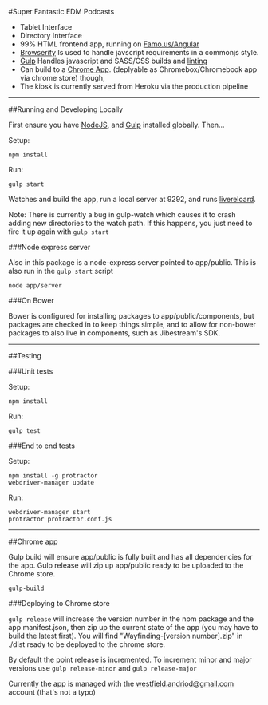 #Super Fantastic EDM Podcasts

- Tablet Interface
- Directory Interface
- 99% HTML frontend app, running on [Famo.us/Angular](https://famo.us/integrations/angular/)
- [Browserify](http://browserify.org) Is used to handle javscript requirements in a commonjs style.
- [Gulp](http://gulpjs.com) Handles javascript and SASS/CSS builds and [linting](http://jshint.com)
- Can build to a [Chrome App](https://developer.chrome.com/apps/about_apps). (deplyable as Chromebox/Chromebook app via chrome store) though,
- The kiosk is currently served from Heroku via the production pipeline

---
##Running and Developing Locally

First ensure you have [NodeJS](http://nodejs.org), and [Gulp](http://gulpjs.com) installed globally. Then…

Setup:

  	npm install

Run:

  	gulp start


Watches and build the app, run a local server at 9292, and runs [livereloard](https://chrome.google.com/webstore/detail/livereload/jnihajbhpnppcggbcgedagnkighmdlei).

Note: There is currently a bug in gulp-watch which causes it to crash adding new directories to the watch path. If this happens, you just need to fire it up again with `gulp start`


###Node express server

Also in this package is a node-express server pointed to app/public. This is also run in the `gulp start` script

    node app/server

###On Bower

Bower is configured for installing packages to app/public/components, but packages are checked in to keep things simple, and to allow for non-bower packages to also live in components, such as Jibestream's SDK.

---

##Testing

###Unit tests

Setup:

    npm install

Run:

    gulp test

###End to end tests

Setup:

    npm install -g protractor
    webdriver-manager update

Run:

    webdriver-manager start
    protractor protractor.conf.js

---

##Chrome app

Gulp build will ensure app/public is fully built and has all dependencies for the app. Gulp release will zip up app/public ready to be uploaded to the Chrome store.


    gulp-build


###Deploying to Chrome store

`gulp release` will increase the version number in the npm package and the app manifest.json, then zip up the current state of the app (you may have to build the latest first). You will find "Wayfinding-[version number].zip" in ./dist ready to be deployed to the chrome store.

By default the point release is incremented. To increment minor and major versions use `gulp release-minor` and `gulp release-major`

Currently the app is managed with the westfield.andriod@gmail.com account (that's not a typo)
